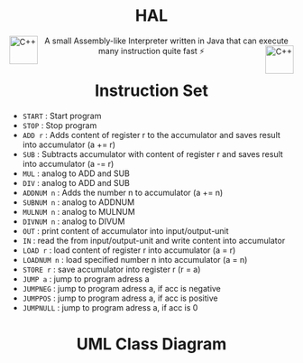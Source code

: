 <h1 align="center">HAL</h1>

<img align="left" alt="C++" img src="https://upload.wikimedia.org/wikipedia/commons/thumb/7/73/HAL9000_Case.svg/220px-HAL9000_Case.svg.png" height="50">

<p align="center">A small Assembly-like Interpreter written in Java that can execute many instruction quite fast ⚡

<img align="right" alt="C++" img src="https://upload.wikimedia.org/wikipedia/commons/thumb/7/73/HAL9000_Case.svg/220px-HAL9000_Case.svg.png" height="50">

<h1 align="center">Instruction Set</h1>

- ```START```     : Start program
- ```STOP```      : Stop program
- ```ADD r```     : Adds content of register r to the accumulator and saves result into accumulator (a += r)
- ```SUB```       : Subtracts accumulator with content of register r and saves result into accumulator (a -= r)  
- ```MUL```       : analog to ADD and SUB 
- ```DIV```       : analog to ADD and SUB
- ```ADDNUM n```  : Adds the number n to accumulator (a += n)
- ```SUBNUM n```  : analog to ADDNUM
- ```MULNUM n```  : analog to MULNUM
- ```DIVNUM n```  : analog to DIVUM
- ```OUT```       : print content of accumulator into input/output-unit 
- ```IN```        : read the from input/output-unit and write content into accumulator 
- ```LOAD r```    : load content of register r into accumulator (a = r)
- ```LOADNUM n``` : load specified number n into accumulator (a = n) 
- ```STORE r```   : save accumulator into register r (r = a)
- ```JUMP a```    : jump to program adress a
- ```JUMPNEG```   : jump to program adress a, if acc is negative
- ```JUMPPOS```   : jump to program adress a, if acc is positive
- ```JUMPNULL```  : jump to program adress a, if acc is 0

<h1 align="center">UML Class Diagram</h1>
